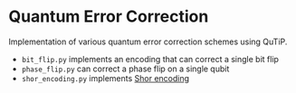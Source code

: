 # Quantum Error Correction    
Implementation of various quantum error correction schemes using QuTiP.

*  `bit_flip.py` implements an encoding that can correct a single bit flip   
*  `phase_flip.py` can correct a phase flip on a single qubit   
*  `shor_encoding.py` implements [Shor encoding](https://en.wikipedia.org/wiki/Quantum_error_correction#The_Shor_code)
